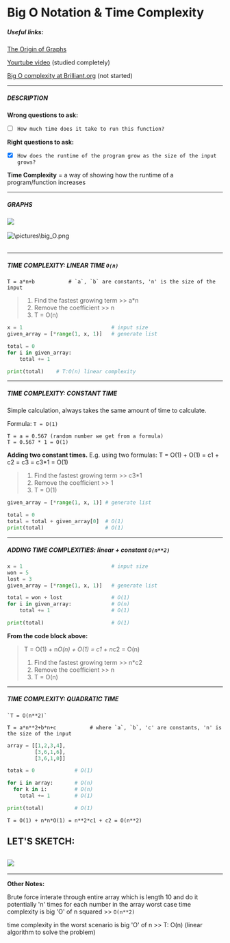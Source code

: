 # Big O Notation & Time Complexity

##### Useful links:

[The Origin of Graphs](https://www.youtube.com/watch?v=N4mez69LcxE)

[Yourtube video](https://www.youtube.com/watch?v=D6xkbGLQesk) (studied completely)

[Big O complexity at Brilliant.org](https://brilliant.org/courses/computer-science-algorithms/the-speed-of-algorithms/#more-big-o) (not started)


---


##### DESCRIPTION
**Wrong questions to ask:**
- [ ] `How much time does it take to run this function?`

**Right questions to ask:**
- [x] `How does the runtime of the program grow as the size of the input grows?`

**Time Complexity** = a way of showing how the runtime of a program/function increases


---


##### GRAPHS

![](https://miro.medium.com/max/551/1*d-pvBA0dFCMl-Qfpl61wEA.png)
<br></br>
![\pictures\big_O.png](https://media.geeksforgeeks.org/wp-content/cdn-uploads/mypic.png)
<br></br>


---


##### TIME COMPLEXITY: LINEAR TIME `O(n)`
```
T = a*n+b           # `a`, `b` are constants, 'n' is the size of the input
```

>  1. Find the fastest growing term >> a*n
>  2. Remove the coefficient >> n
>  3. T = O(n)

```python
x = 1                             # input size
given_array = [*range(1, x, 1)]   # generate list

total = 0
for i in given_array:
    total += 1

print(total)    # T:O(n) linear complexity
```

---


##### TIME COMPLEXITY: CONSTANT TIME
Simple calculation, always takes the same amount of time to calculate.

Formula: `T = O(1)`

```
T = a = 0.567 (random number we get from a formula)
T = 0.567 * 1 = O(1)
```
**Adding two constant times.** E.g. using two formulas:
T = O(1) + O(1) = c1 + c2 = c3 = c3*1 = O(1)
>  1. Find the fastest growing term >> c3*1
>  2. Remove the coefficient >> 1
>  3. T = O(1)

```python
given_array = [*range(1, x, 1)] # generate list

total = 0
total = total + given_array[0]  # O(1)
print(total)                    # O(1)
```


---


##### ADDING TIME COMPLEXITIES:  linear  + constant `O(n**2)`
```python
x = 1                             # input size
won = 5
lost = 3
given_array = [*range(1, x, 1)]   # generate list

total = won + lost                # O(1)
for i in given_array:             # O(n)
    total += 1                    # O(1)

print(total)                      # O(1)
```
**From the code block above:**
> T = O(1) + n*O(n) + O(1) = c1 + n*c2 = O(n)
>  1. Find the fastest growing term >> n*c2
>  2. Remove the coefficient >> n
>  3. T = O(n)


---


##### TIME COMPLEXITY: QUADRATIC TIME
```
`T = O(n**2)`
```
```
T = a*n**2+b*n+c           # where `a`, `b`, 'c' are constants, 'n' is the size of the input
```
```python
array = [[1,2,3,4],
         [3,6,1,6],
         [3,6,1,0]]

totak = 0             # O(1)

for i in array:       # O(n)
  for k in i:         # O(n)
    total += 1        # O(1)

print(total)          # O(1)
```
```
T = O(1) + n*n*O(1) = n**2*c1 + c2 = O(n**2)
```

## LET'S SKETCH:

![](https://printsgraphpaper.com/wp-content/uploads/2019/11/Blank-Graph-Paper-With-Axis-For-Maths.png)
---
---
**Other Notes:**

Brute force
interate through entire array which is length 10
and do it potentially 'n' times for each number in the array
worst case time complexity is big 'O' of n squared >> `O(n**2)`

time complexity in the worst scenario is big 'O' of n >> T: O(n) (linear algorithm to solve the problem)
